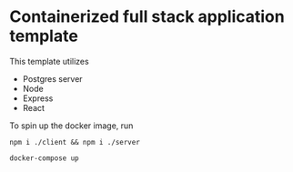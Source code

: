 # Containerized full stack application template

This template utilizes 
- Postgres server
- Node
- Express
- React

To spin up the docker image, run 
```
npm i ./client && npm i ./server
```

```
docker-compose up
```
